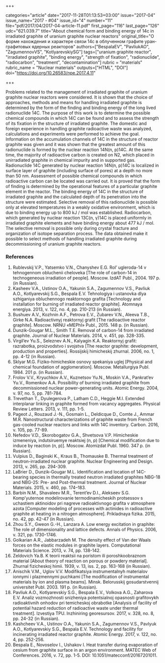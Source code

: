 +++

categories="article"
date="2017-11-28T01:13:53+03:00"
issue="2017-04"
issue_name="2017 - #04"
issue_id="4"
number="11"
file="pdf/2017/04/2017-04-article-11.pdf"
first_page="116"
last_page="126"
udc="621.039.7"
title="About chemical form and binding energy of 14c in irradiated graphite of uranium graphite nuclear reactors"
original_title="О форме нахождения и характере связи 14c в облученном графите уран-графитовых ядерных реакторов"
authors=["BespalaEV", "PavliukAO", "ZagumennovVS", "KotlyarevskiySG"]
tags=["uranium	graphite reactor", "irradiated graphite", "binding energy", "strength of fixation", "radionuclide", "radiocarbon", "treatment", "decontamination"]
rubric = "materials"
rubric_name = "Nuclear materials"
outputs=["HTML", "DOI"]
doi="https://doi.org/10.26583/npe.2017.4.11"

+++

Problems related to the management of irradiated graphite of uranium	graphite nuclear reactors were considered. It is shown that the choice of approaches, methods and means for handling irradiated graphite is determined by the form of the finding and binding energy of the long	lived radionuclide 14C. The purpose of this work is to determine the possible chemical compounds in which 14C can be found and to assess the strength of its fixation in the structure of irradiated graphite. The domestic and foreign experience in handling graphite radioactive waste was analyzed, calculations and experiments were performed to achieve the goal. Information on the accumulation channels of 14C in the structure of reactor graphite was given and it was shown that the greatest amount of this radionuclide is formed by the nuclear reaction 14N(n, p)14C. At the same time, the majority of radioactive carbon is created on N2, which placed in unirradiated graphite in chemical impurity and in supported gas. Radionuclide 14C generated by nuclear reaction 14N(n, p)14C is localized in surface layer of graphite (including surface of pores) at a depth no more than 50 nm. Assessment of possible chemical compounds in which radioactive carbon can be located was carried out. It is proved that the form of finding is determined by the operational features of a particular graphite element in the reactor. The binding energy of 14C in the structure of irradiated graphite and the calculated depth of its penetration into the structure were estimated. Selective removal of this radionuclide is possible only at elevated temperatures in a weakly oxidative environment, which is due to binding energy up to 800 kJ / mol was established. Radiocarbon, which generated by nuclear reaction 13C(n, γ)14C is placed uniformly in irradiated graphite elements and have binding energy about 477 kJ / mol. The selective removal is possible only during crystal fracture and organization of isotope separation process. The data obtained make it possible to select methods of handling irradiated graphite during decommissioning of uranium	graphite reactors.

### References

1. Rublevskij V.P., Yatsemko V.N., Chanyshev E.G. Rol’ ugleroda-14 v tehnogennom obluchenii cheloveka [The role of carbon-14 in technogeneous irradiation of people]. Moscow. IzdAT Publ., 2004. 197 p. (in Russian).
2. Kasheev V.A., Ustinov O.A., Yakunin S.A., Zagumennov V.S., Pavliuk A.O., Kotlyarevskij S.G., Bespala E.V. Tehnologiya i ustanovka dlya szhiganiya obluchennogo reaktornogo grafita [Technology and installation for burning of irradiated reactor graphite]. Atomnaya energiya. 2013, v. 122, no. 4, pp. 210-213 (in Russian).
3. Bushuev A.V., Kozhnin A.F., Petrova E.V., Zubarev V.N., Aleeva T.B., Girke N.A. Radioactivnyj reaktornyj grafit [The radioactive reactor graphite]. Moscow. NRNU «MEPhI» Publ., 2015. 148 p. (in Russian).
4. Dunzik-Gougar M.L., Smith T.E. Removal of carbon-14 from irradiated graphite. Journal of Nuclear Materials. 2014, v. 451, pp. 328-335.
5. Virgil’ev Yu.S., Seleznev A.N., Kalyagin K.A. Reaktornyj grafit: razrabotka, proizvodstvo i svojstva [The reactor graphite: development, production and properties]. Rossijskij himicheskij zhurnal. 2006, no. 1, pp. 4-12 (in Russian).
6. Sklyar M.G. Fiziko-himicheskie osnovy spekaniya uglej [Physical and chemical foundation of agglomeration]. Moscow. Metallurgiya Publ. 1984. 201 p. (in Russian).
7. Frolov V.V., Kryuchkov A.V., Kuznetsov Yu.N., Moskin V.A., Pankrat’ev Yu.V., Romenkov A.A. Possibility of burning irradiated graphite from decommissioned nuclear power-generating units. Atomic Energy. 2004, v. 97, no. 5, pp. 781-784.
8. Trevethan T., Dyulegerova P., Latham C.D., Heggie M.I. Extended interplanar linking in graphite formed from vacancy aggregates. Physical Review Letters. 2013, v. 111, pp. 1-5.
9. Pageot J., Rouzaud J.-N., Gosmain L., Deldicque D., Comte J., Ammar M.R. Nanostructural characterizations of graphite waste from French gas-cooled nuclear reactors and links with 14C inventory. Carbon. 2016, v. 105, pp. 77-89.
10. Nefedov V.D., Skorobogatov G.A., Shvetsova V.P. Himicheskie izmeneniya, indutsiruemye reaktsiej (n, p) [Chemical modification due to induce by reaction (n, p)]. Moscow. Atomizdat Publ. 1960. 347 p. (in Russian).
11. Vulpius D., Baginski K., Kraus B., Thomauske B. Thermal treatment of neutron-irradiated nuclear graphite. Nuclear Engineering and Design. 2013, v. 265, pp. 294-309.
12. LaBrier D., Dunzik-Gougar M.L. Identification and location of 14C-bearing species in thermally treated neutron irradiated graphites NBG-18 and NBG-25: Pre- and Post-thermal treatment. Journal of Nuclear Materials. 2015, v. 460, pp. 174–183.
13. Barbin N.M., Shavaleev M.R., Terent’ev D.I., Alekseev S.G. Komp’yuternoe modelirovanie termodinamicheskih protsessov s uchastiem aktinoidov pri nagreve radioaktivnogo grafita v atmosphere azota [Computer modeling of processes with actinides in radioactive graphite at heating in a nitrogen atmosphere]. Prikladnaya fizika. 2015, no. 42, pp. 42-47 (in Russian).
14. Zhou S.Y., Gweon G.-H., Lanzara A. Low energy excitation in graphite: The role of dimensionality and lattice defects. Annals of Physics. 2006, v. 321, pp. 1730-1746.
15. Golkarian A.R., Jabbarzadeh M. The density effect of Van der Waals forces on the elastic modules in graphite layers. Computational Materials Science. 2013, v. 74, pp. 138-142.
16. Zeldovich Ya.B. K teorii reaktsii na poristom ili poroshkoobraznom material [About theory of reaction on porous or powdery material]. Zhurnal fizicheskoj himii. 1939, v. 13, iss. 2, pp. 163-168 (in Russian).
17. Anischik V.M., Uglov V.V. Modifikatsiya instrumentalnyh materialov ionnymi i plazmennymi puchkami [The modification of instrumental materials by ion and plasma beams]. Minsk. Belorusskij gosudarstvennij universitet Publ. 2003. 191 p. (in Russian).
18. Pavliuk A.O., Kotlyarevskiy S.G., Bespala E.V., Volkova A.G., Zaharova E.V. Analiz vozmozhnosti snizheniya potentsialnoj opasnosti grafitovykh radioaktivnih onhodov pri temicheskoj obrabotke [Analysis of facility of potential hazard reduction of radioactive waste under thermal treatment]. Izvestiya TPU. Inzhiniring georesursov. 2017, v. 328, no. 8, pp. 24-32 (in Russian).
19. Kashcheev V.A., Ustinov O.A., Yakunin S.A., Zagumennov V.S., Pavlyuk A.O., Kotlyarevskiy S.G., Bespala E.V. Technology and facility for incinerating irradiated reactor graphite. Atomic Energy. 2017, v. 122, no. 4, pp. 252-256.
20. Bespala E., Novoselov I., Ushakov I. Heat transfer during evaporation of cesium from graphite surface in an argon environment. MATEC Web of Conferences. 2016, v. 72, pp. 1-5. DOI: 10.1051/matecconf/20167201011.